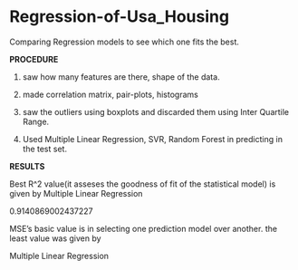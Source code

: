 # Regression-of-Usa_Housing
Comparing Regression models to see which one fits the best.


**PROCEDURE**


1. saw how many features are there, shape of the data.


2. made correlation matrix, pair-plots, histograms


3. saw the outliers using boxplots and discarded them using Inter Quartile Range.


4. Used Multiple Linear Regression, SVR, Random Forest in predicting in the test set.


**RESULTS**

Best R^2 value(it asseses the goodness of fit of the statistical model) is given by Multiple Linear Regression


0.9140869002437227


MSE’s basic value is in selecting one prediction model over another. the least value was given by 

Multiple Linear Regression
